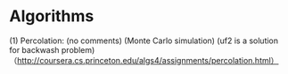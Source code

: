 # Algorithms

(1) Percolation:
 (no comments)
 (Monte Carlo simulation)
 (uf2 is a solution for backwash problem)
（http://coursera.cs.princeton.edu/algs4/assignments/percolation.html）
 
